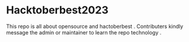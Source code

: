 # Hacktoberbest2023
This repo is all about opensource and hactoberbest . Contributers  kindly message the admin or maintainer to learn the repo technology .
